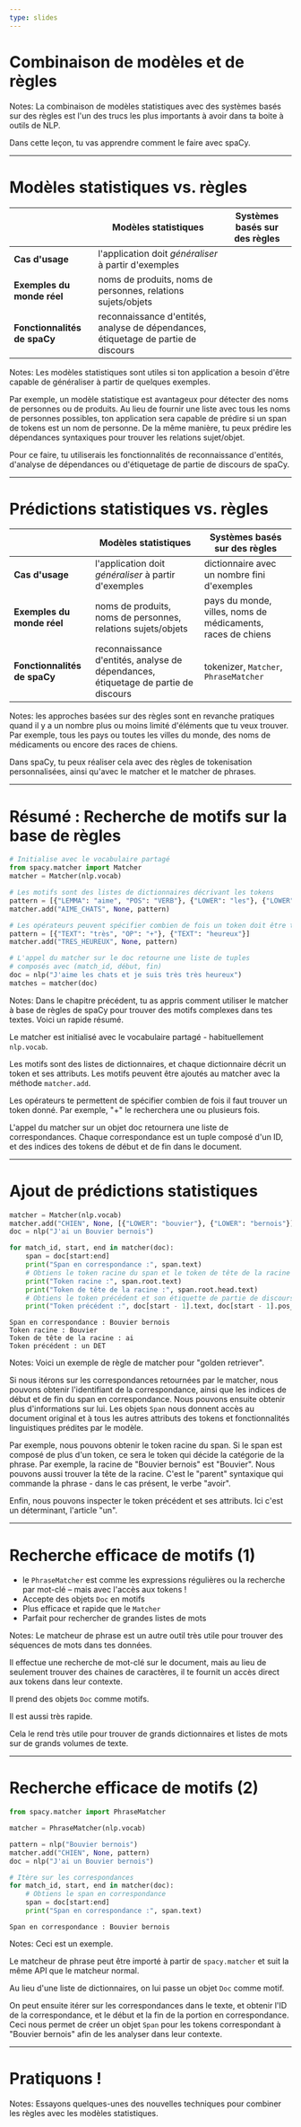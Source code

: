 ```yaml
---
type: slides
---
```


# Combinaison de modèles et de règles

Notes: La combinaison de modèles statistiques avec des systèmes basés sur des
règles est l'un des trucs les plus importants à avoir dans ta boite à outils de
NLP.

Dans cette leçon, tu vas apprendre comment le faire avec spaCy.

---

# Modèles statistiques vs. règles

|                              | **Modèles statistiques**                                                           | **Systèmes basés sur des règles** |
| ---------------------------- | ---------------------------------------------------------------------------------- | --------------------------------- |
| **Cas d'usage**              | l'application doit _généraliser_ à partir d'exemples                               |                                   |
| **Exemples du monde réel**   | noms de produits, noms de personnes, relations sujets/objets                       |                                   |
| **Fonctionnalités de spaCy** | reconnaissance d'entités, analyse de dépendances, étiquetage de partie de discours |                                   |

Notes: Les modèles statistiques sont utiles si ton application a besoin d'être
capable de généraliser à partir de quelques exemples.

Par exemple, un modèle statistique est avantageux pour détecter des noms de
personnes ou de produits. Au lieu de fournir une liste avec tous les noms de
personnes possibles, ton application sera capable de prédire si un span de
tokens est un nom de personne. De la même manière, tu peux prédire les
dépendances syntaxiques pour trouver les relations sujet/objet.

Pour ce faire, tu utiliserais les fonctionnalités de reconnaissance d'entités,
d'analyse de dépendances ou d'étiquetage de partie de discours de spaCy.

---

# Prédictions statistiques vs. règles

|                              | **Modèles statistiques**                                                           | **Systèmes basés sur des règles**                           |
| ---------------------------- | ---------------------------------------------------------------------------------- | ----------------------------------------------------------- |
| **Cas d'usage**              | l'application doit _généraliser_ à partir d'exemples                               | dictionnaire avec un nombre fini d'exemples                 |
| **Exemples du monde réel**   | noms de produits, noms de personnes, relations sujets/objets                       | pays du monde, villes, noms de médicaments, races de chiens |
| **Fonctionnalités de spaCy** | reconnaissance d'entités, analyse de dépendances, étiquetage de partie de discours | tokenizer, `Matcher`, `PhraseMatcher`                       |

Notes: les approches basées sur des règles sont en revanche pratiques quand il y
a un nombre plus ou moins limité d'éléments que tu veux trouver. Par exemple,
tous les pays ou toutes les villes du monde, des noms de médicaments ou encore
des races de chiens.

Dans spaCy, tu peux réaliser cela avec des règles de tokenisation
personnalisées, ainsi qu'avec le matcher et le matcher de phrases.

---

# Résumé : Recherche de motifs sur la base de règles

```python
# Initialise avec le vocabulaire partagé
from spacy.matcher import Matcher
matcher = Matcher(nlp.vocab)

# Les motifs sont des listes de dictionnaires décrivant les tokens
pattern = [{"LEMMA": "aime", "POS": "VERB"}, {"LOWER": "les"}, {"LOWER": "chats"}]
matcher.add("AIME_CHATS", None, pattern)

# Les opérateurs peuvent spécifier combien de fois un token doit être trouvé
pattern = [{"TEXT": "très", "OP": "+"}, {"TEXT": "heureux"}]
matcher.add("TRES_HEUREUX", None, pattern)

# L'appel du matcher sur le doc retourne une liste de tuples
# composés avec (match_id, début, fin)
doc = nlp("J'aime les chats et je suis très très heureux")
matches = matcher(doc)
```

Notes: Dans le chapitre précédent, tu as appris comment utiliser le matcher à
base de règles de spaCy pour trouver des motifs complexes dans tes textes. Voici
un rapide résumé.

Le matcher est initialisé avec le vocabulaire partagé - habituellement
`nlp.vocab`.

Les motifs sont des listes de dictionnaires, et chaque dictionnaire décrit un
token et ses attributs. Les motifs peuvent être ajoutés au matcher avec la
méthode `matcher.add`.

Les opérateurs te permettent de spécifier combien de fois il faut trouver un
token donné. Par exemple, "+" le recherchera une ou plusieurs fois.

L'appel du matcher sur un objet doc retournera une liste de correspondances.
Chaque correspondance est un tuple composé d'un ID, et des indices des tokens de
début et de fin dans le document.

---

# Ajout de prédictions statistiques

```python
matcher = Matcher(nlp.vocab)
matcher.add("CHIEN", None, [{"LOWER": "bouvier"}, {"LOWER": "bernois"}])
doc = nlp("J'ai un Bouvier bernois")

for match_id, start, end in matcher(doc):
    span = doc[start:end]
    print("Span en correspondance :", span.text)
    # Obtiens le token racine du span et le token de tête de la racine
    print("Token racine :", span.root.text)
    print("Token de tête de la racine :", span.root.head.text)
    # Obtiens le token précédent et son étiquette de partie de discours
    print("Token précédent :", doc[start - 1].text, doc[start - 1].pos_)
```

```out
Span en correspondance : Bouvier bernois
Token racine : Bouvier
Token de tête de la racine : ai
Token précédent : un DET
```

Notes: Voici un exemple de règle de matcher pour "golden retriever".

Si nous itérons sur les correspondances retournées par le matcher, nous pouvons
obtenir l'identifiant de la correspondance, ainsi que les indices de début et de
fin du span en correspondance. Nous pouvons ensuite obtenir plus d'informations
sur lui. Les objets `Span` nous donnent accès au document original et à tous les
autres attributs des tokens et fonctionnalités linguistiques prédites par le
modèle.

Par exemple, nous pouvons obtenir le token racine du span. Si le span est
composé de plus d'un token, ce sera le token qui décide la catégorie de la
phrase. Par exemple, la racine de "Bouvier bernois" est "Bouvier". Nous
pouvons aussi trouver la tête de la racine. C'est le "parent" syntaxique qui
commande la phrase - dans le cas présent, le verbe "avoir".

Enfin, nous pouvons inspecter le token précédent et ses attributs. Ici c'est un
déterminant, l'article "un".

---

# Recherche efficace de motifs (1)

- le `PhraseMatcher` est comme les expressions régulières ou la recherche par
  mot-clé – mais avec l'accès aux tokens !
- Accepte des objets `Doc` en motifs
- Plus efficace et rapide que le `Matcher`
- Parfait pour rechercher de grandes listes de mots

Notes: Le matcheur de phrase est un autre outil très utile pour trouver des
séquences de mots dans tes données.

Il effectue une recherche de mot-clé sur le document, mais au lieu de seulement
trouver des chaines de caractères, il te fournit un accès direct aux tokens dans
leur contexte.

Il prend des objets `Doc` comme motifs.

Il est aussi très rapide.

Cela le rend très utile pour trouver de grands dictionnaires et listes de mots
sur de grands volumes de texte.

---

# Recherche efficace de motifs (2)

```python
from spacy.matcher import PhraseMatcher

matcher = PhraseMatcher(nlp.vocab)

pattern = nlp("Bouvier bernois")
matcher.add("CHIEN", None, pattern)
doc = nlp("J'ai un Bouvier bernois")

# Itère sur les correspondances
for match_id, start, end in matcher(doc):
    # Obtiens le span en correspondance
    span = doc[start:end]
    print("Span en correspondance :", span.text)
```

```out
Span en correspondance : Bouvier bernois
```

Notes: Ceci est un exemple.

Le matcheur de phrase peut être importé à partir de `spacy.matcher` et suit la
même API que le matcheur normal.

Au lieu d'une liste de dictionnaires, on lui passe un objet `Doc` comme motif.

On peut ensuite itérer sur les correspondances dans le texte, et obtenir l'ID de
la correspondance, et le début et la fin de la portion en correspondance. Ceci
nous permet de créer un objet `Span` pour les tokens correspondant à "Bouvier
bernois" afin de les analyser dans leur contexte.

---

# Pratiquons !

Notes: Essayons quelques-unes des nouvelles techniques pour combiner les règles
avec les modèles statistiques.
